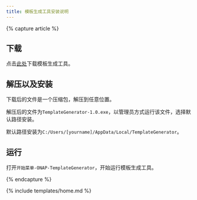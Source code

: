 ```yaml
---
title: 模板生成工具安装说明
---
```


{% capture article %}

## 下载

点击[此处](https://pnpdjie.github.io/TemplateGenerator-1.0.rar)下载模板生成工具。

## 解压以及安装

下载后的文件是一个压缩包，解压到任意位置。

解压后的文件为`TemplateGenerator-1.0.exe`，以管理员方式运行该文件，选择默认路径安装。

默认路径安装为`C:/Users/[yourname]/AppData/Local/TemplateGenerator`。

## 运行

打开`开始菜单-ONAP-TemplateGenerator`，开始运行模板生成工具。


{% endcapture %}

{% include templates/home.md %}

